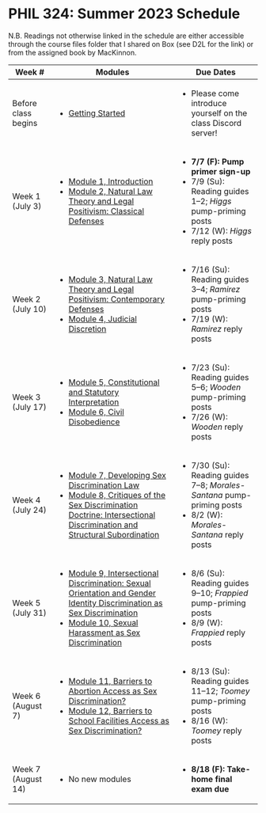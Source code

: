 # PHIL 324: Summer 2023 Schedule

N.B. Readings not otherwise linked in the schedule are either accessible through the course files folder that I shared on Box (see D2L for the link) or from the assigned book by MacKinnon.

| Week # |  Modules | Due Dates |
|--------|----------|-------------|
| Before class begins | <ul><li>[Getting Started](modules/getting-started.md)</li></ul> | <ul><li>Please come introduce yourself on the class Discord server!</li></ul> |
| Week 1 (July 3) |  <ul><li>[Module 1, Introduction](modules/module-01.md)</li><li>[Module 2, Natural Law Theory and Legal Positivism: Classical Defenses](modules/module-02.md)</li></ul> | <ul><li><strong>7/7 (F): Pump primer sign-up</strong></li><li>7/9 (Su): Reading guides 1–2; <em>Higgs</em> pump-priming posts<li>7/12 (W): <em>Higgs</em> reply posts</li></ul> |
| Week 2 (July 10) |  <ul><li>[Module 3, Natural Law Theory and Legal Positivism: Contemporary Defenses](modules/module-03.md)</li><li>[Module 4, Judicial Discretion](modules/module-04.md)</li></ul> | <ul><li>7/16 (Su): Reading guides 3–4; <em>Ramirez</em> pump-priming posts<li>7/19 (W): <em>Ramirez</em> reply posts</li></ul> |
| Week 3 (July 17) |  <ul><li>[Module 5, Constitutional and Statutory Interpretation](modules/module-05.md)</li><li>[Module 6, Civil Disobedience](modules/module-06.md)</li></ul> | <ul><li>7/23 (Su): Reading guides 5–6; <em>Wooden</em> pump-priming posts<li>7/26 (W): <em>Wooden</em> reply posts</li></ul> |
| Week 4 (July 24) | <ul><li>[Module 7, Developing Sex Discrimination Law](modules/module-07.md)</li><li>[Module 8, Critiques of the Sex Discrimination Doctrine: Intersectional Discrimination and Structural Subordination](modules/module-08.md)</li></ul> | <ul><li>7/30 (Su): Reading guides 7–8; <em>Morales-Santana</em> pump-priming posts<li>8/2 (W): <em>Morales-Santana</em> reply posts</li></ul> |
| Week 5 (July 31) | <ul><li>[Module 9, Intersectional Discrimination: Sexual Orientation and Gender Identity Discrimination as Sex Discrimination](modules/module-09.md)</li><li>[Module 10, Sexual Harassment as Sex Discrimination](modules/module-10.md)</li></ul> | <ul><li>8/6 (Su): Reading guides 9–10; <em>Frappied</em> pump-priming posts<li>8/9 (W): <em>Frappied</em> reply posts</li></ul> |
| Week 6 (August 7) |  <ul><li>[Module 11, Barriers to Abortion Access as Sex Discrimination?](modules/module-11.md)</li><li>[Module 12, Barriers to School Facilities Access as Sex Discrimination?](modules/module-12.md)</li></ul> | <ul><li>8/13 (Su): Reading guides 11–12; <em>Toomey</em> pump-priming posts<li>8/16 (W): <em>Toomey</em> reply posts</li></ul> |
| Week 7 (August 14) |  <ul><li>No new modules</li></ul> | <ul><li><strong>8/18 (F): Take-home final exam due</strong></li></ul> |